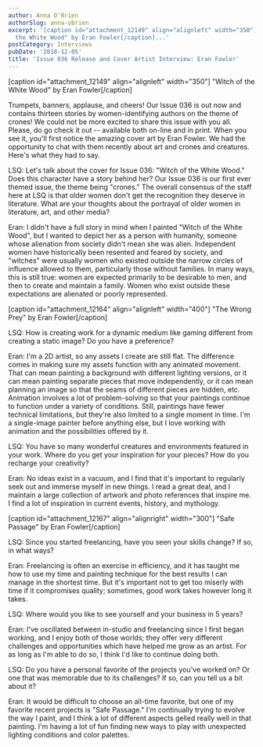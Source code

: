 ```yaml
---
author: Anna O'Brien
authorSlug: anna-obrien
excerpt: '[caption id="attachment_12149" align="alignleft" width="350"] "Witch of
  the White Wood" by Eran Fowler[/caption]...'
postCategory: Interviews
pubDate: '2018-12-05'
title: 'Issue 036 Release and Cover Artist Interview: Eran Fowler'
---
```

[caption id="attachment_12149" align="alignleft" width="350"] "Witch of the White Wood" by Eran Fowler[/caption]

Trumpets, banners, applause, and cheers! Our Issue 036 is out now and contains thirteen stories by women-identifying authors on the theme of crones! We could not be more excited to share this issue with you all. Please, do go check it out -- available both on-line and in print. When you see it, you'll first notice the amazing cover art by Eran Fowler. We had the opportunity to chat with them recently about art and crones and creatures. Here's what they had to say.

LSQ: Let's talk about the cover for Issue 036: "Witch of the White Wood." Does this character have a story behind her? Our Issue 036 is our first ever themed issue, the theme being "crones." The overall consensus of the staff here at LSQ is that older women don't get the recognition they deserve in literature. What are your thoughts about the portrayal of older women in literature, art, and other media?

Eran: I didn't have a full story in mind when I painted "Witch of the White Wood", but I wanted to depict her as a person with humanity, someone whose alienation from society didn't mean she was alien. Independent women have historically been resented and feared by society, and "witches" were usually women who existed outside the narrow circles of influence allowed to them, particularly those without families. In many ways, this is still true: women are expected primarily to be desirable to men, and then to create and maintain a family. Women who exist outside these expectations are alienated or poorly represented.

[caption id="attachment_12164" align="alignleft" width="400"] "The Wrong Prey" by Eran Fowler[/caption]

LSQ: How is creating work for a dynamic medium like gaming different from creating a static image? Do you have a preference?

Eran: I'm a 2D artist, so any assets I create are still flat. The difference comes in making sure my assets function with any animated movement. That can mean painting a background with different lighting versions, or it can mean painting separate pieces that move independently, or it can mean planning an image so that the seams of different pieces are hidden, etc. Animation involves a lot of problem-solving so that your paintings continue to function under a variety of conditions. Still, paintings have fewer technical limitations, but they're also limited to a single moment in time. I'm a single-image painter before anything else, but I love working with animation and the possibilities offered by it.

LSQ: You have so many wonderful creatures and environments featured in your work. Where do you get your inspiration for your pieces? How do you recharge your creativity?

Eran: No ideas exist in a vacuum, and I find that it's important to regularly seek out and immerse myself in new things. I read a great deal, and I maintain a large collection of artwork and photo references that inspire me. I find a lot of inspiration in current events, history, and mythology.

[caption id="attachment_12167" align="alignright" width="300"] "Safe Passage" by Eran Fowler[/caption]

LSQ: Since you started freelancing, have you seen your skills change? If so, in what ways?

Eran: Freelancing is often an exercise in efficiency, and it has taught me how to use my time and painting technique for the best results I can manage in the shortest time. But it's important not to get too miserly with time if it compromises quality; sometimes, good work takes however long it takes.

LSQ: Where would you like to see yourself and your business in 5 years?

Eran: I've oscillated between in-studio and freelancing since I first began working, and I enjoy both of those worlds; they offer very different challenges and opportunities which have helped me grow as an artist. For as long as I'm able to do so, I think I'd like to continue doing both.

LSQ: Do you have a personal favorite of the projects you've worked on? Or one that was memorable due to its challenges? If so, can you tell us a bit about it?

Eran: It would be difficult to choose an all-time favorite, but one of my favorite recent projects is "Safe Passage." I'm continually trying to evolve the way I paint, and I think a lot of different aspects gelled really well in that painting. I'm having a lot of fun finding new ways to play with unexpected lighting conditions and color palettes.